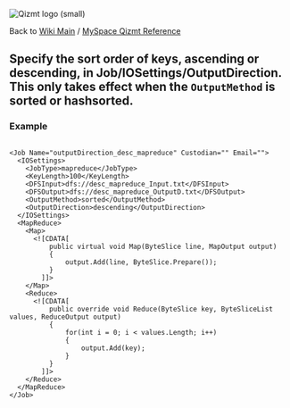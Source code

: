 <a href='Hidden comment: Image:'></a><img src='http://qizmt.googlecode.com/svn/wiki/images/Qizmt_logo_small.png' alt='Qizmt logo (small)' />

Back to <a href='Hidden comment: Link:'></a>[Wiki Main](Main.md) / [MySpace Qizmt Reference](MySpaceQizmtReference.md)

## Specify the sort order of keys, ascending or descending, in Job/IOSettings/OutputDirection. This only takes effect when the `OutputMethod` is sorted or hashsorted. ##

### Example ###
```

<Job Name="outputDirection_desc_mapreduce" Custodian="" Email="">
  <IOSettings>
    <JobType>mapreduce</JobType>
    <KeyLength>100</KeyLength>
    <DFSInput>dfs://desc_mapreduce_Input.txt</DFSInput>
    <DFSOutput>dfs://desc_mapreduce_OutputD.txt</DFSOutput>
    <OutputMethod>sorted</OutputMethod>
    <OutputDirection>descending</OutputDirection>
  </IOSettings>
  <MapReduce>
    <Map>
      <![CDATA[
          public virtual void Map(ByteSlice line, MapOutput output)
          {
              output.Add(line, ByteSlice.Prepare());
          }
        ]]>
    </Map>
    <Reduce>
      <![CDATA[
          public override void Reduce(ByteSlice key, ByteSliceList values, ReduceOutput output)
          { 
              for(int i = 0; i < values.Length; i++)
              {                  
                  output.Add(key);
              }
          }
        ]]>
    </Reduce>
  </MapReduce>
</Job>

```